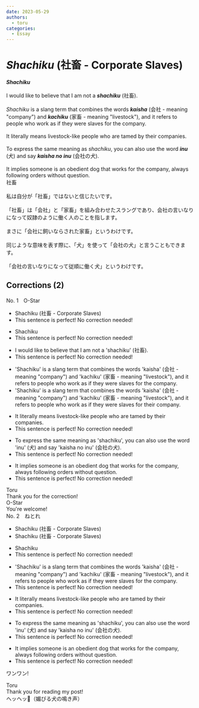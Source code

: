 ```yaml
---
date: 2023-05-29
authors:
  - toru
categories:
  - Essay
---
```


<h1 id="subject_show"><strong><em>Shachiku</strong></em> (社畜 - Corporate Slaves)</h1>
<div class="date" hidden>May 29, 2023 16:40</div>
<div id="post"><div id="body_show_ori">
<strong><em>Shachiku</strong></em><br/><br/>I would like to believe that I am not a <strong><em>shachiku</em></strong> (社畜).<br/><br/><em>Shachiku</em> is a slang term that combines the words <strong><em>kaisha</em></strong> (会社 - meaning "company") and <strong><em>kachiku</em></strong> (家畜 - meaning "livestock"), and it refers to people who work as if they were slaves for the company.<br/><br/>It literally means livestock-like people who are tamed by their companies.<br/><br/>To express the same meaning as <em>shachiku</em>, you can also use the word <strong><em>inu</em></strong> (犬) and say <strong><em>kaisha no inu</em></strong> (会社の犬).<br/><br/>It implies someone is an obedient dog that works for the company, always following orders without question.
</div></div>

<!-- more -->

<div id="post_ja"><div id="body_show_mo">
社畜<br/><br/>私は自分が「社畜」ではないと信じたいです。<br/><br/>「社畜」は「会社」と「家畜」を組み合わせたスラングであり、会社の言いなりになって奴隷のように働く人のことを指します。<br/><br/>まさに「会社に飼いならされた家畜」というわけです。<br/><br/>同じような意味を表す際に、「犬」を使って「会社の犬」と言うこともできます。<br/><br/>「会社の言いなりになって従順に働く犬」というわけです。
</div></div>

## Corrections (2)
<div id="block"><div class="first_name"> No. 1　<span class="just_name">O-Star</span></div><div id="block2">
<ul class="correction_field">
<li class="incorrect">Shachiku (社畜 - Corporate Slaves)</li>
<li class="corrected perfect">This sentence is perfect! No correction needed!</li>
</ul>
<ul class="correction_field">
<li class="incorrect">Shachiku</li>
<li class="corrected perfect">This sentence is perfect! No correction needed!</li>
</ul>
<ul class="correction_field">
<li class="incorrect">I would like to believe that I am not a 'shachiku' (社畜).</li>
<li class="corrected perfect">This sentence is perfect! No correction needed!</li>
</ul>
<ul class="correction_field">
<li class="incorrect">'Shachiku' is a slang term that combines the words 'kaisha' (会社 - meaning "company") and 'kachiku' (家畜 - meaning "livestock"), and it refers to people who work as if they were slaves for the company.</li>
<li class="corrected correct">
'Shachiku' is a slang term that combines the words 'kaisha' (会社 - meaning "company") and 'kachiku' (家畜 - meaning "livestock"), and it refers to people who work as if they were slaves for <span class="f_bold">their </span>company.
</li>
</ul>
<ul class="correction_field">
<li class="incorrect">It literally means livestock-like people who are tamed by their companies.</li>
<li class="corrected perfect">This sentence is perfect! No correction needed!</li>
</ul>
<ul class="correction_field">
<li class="incorrect">To express the same meaning as 'shachiku', you can also use the word 'inu' (犬) and say 'kaisha no inu' (会社の犬).</li>
<li class="corrected perfect">This sentence is perfect! No correction needed!</li>
</ul>
<ul class="correction_field">
<li class="incorrect">It implies someone is an obedient dog that works for the company, always following orders without question.</li>
<li class="corrected perfect">This sentence is perfect! No correction needed!</li>
</ul>
</div><div class="name"><span class="just_name">Toru</span><br>
Thank you for the correction!
</div>
<div class="name"><span class="just_name">O-Star</span><br>
You're welcome!
</div>
</div>
<div id="block"><div class="first_name"> No. 2　<span class="just_name">ねとれ</span></div><div id="block2">
<ul class="correction_field">
<li class="incorrect">Shachiku (社畜 - Corporate Slaves)</li>
<li class="corrected correct">
Shachiku (社畜 - Corporate Slaves)
</li>
</ul>
<ul class="correction_field">
<li class="incorrect">Shachiku</li>
<li class="corrected perfect">This sentence is perfect! No correction needed!</li>
</ul>
<ul class="correction_field">
<li class="incorrect">'Shachiku' is a slang term that combines the words 'kaisha' (会社 - meaning "company") and 'kachiku' (家畜 - meaning "livestock"), and it refers to people who work as if they were slaves for the company.</li>
<li class="corrected perfect">This sentence is perfect! No correction needed!</li>
</ul>
<ul class="correction_field">
<li class="incorrect">It literally means livestock-like people who are tamed by their companies.</li>
<li class="corrected perfect">This sentence is perfect! No correction needed!</li>
</ul>
<ul class="correction_field">
<li class="incorrect">To express the same meaning as 'shachiku', you can also use the word 'inu' (犬) and say 'kaisha no inu' (会社の犬).</li>
<li class="corrected perfect">This sentence is perfect! No correction needed!</li>
</ul>
<ul class="correction_field">
<li class="incorrect">It implies someone is an obedient dog that works for the company, always following orders without question.</li>
<li class="corrected perfect">This sentence is perfect! No correction needed!</li>
</ul>
<p class="comment_small">
 ワンワン!
</p>

</div><div class="name"><span class="just_name">Toru</span><br>
Thank you for reading my post!<br/>ヘッヘッ🐶（媚びる犬の鳴き声）
</div>
</div>
